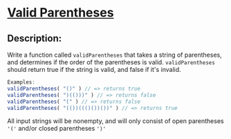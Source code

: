 # [Valid Parentheses](https://www.codewars.com/kata/52774a314c2333f0a7000688)

## Description:

Write a function called `validParentheses` that takes a string of parentheses, and determines if the order of the parentheses is valid. `validParentheses` should return true if the string is valid, and false if it's invalid.

```javascript
Examples: 
validParentheses( "()" ) // => returns true 
validParentheses( ")(()))" ) // => returns false 
validParentheses( "(" ) // => returns false 
validParentheses( "(())((()())())" ) // => returns true 
```

All input strings will be nonempty, and will only consist of open parentheses `'('` and/or closed parentheses `')'`